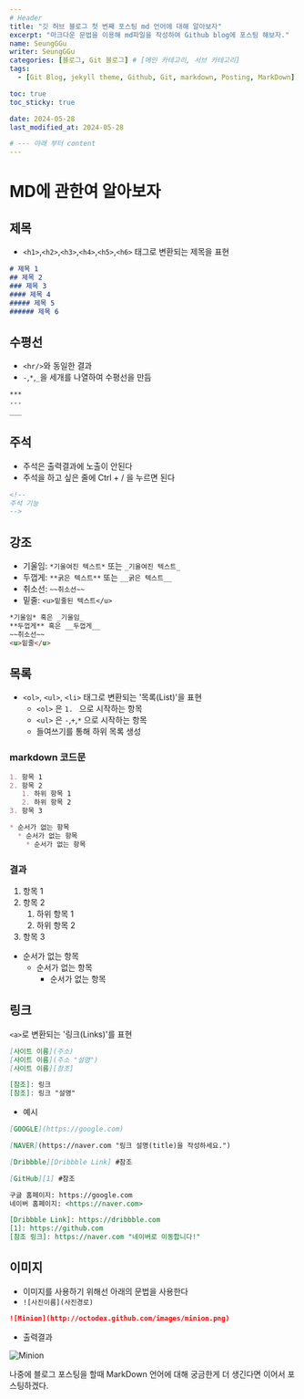 ```yaml
---
# Header
title: "깃 허브 블로그 첫 번째 포스팅 md 언어에 대해 알아보자"
excerpt: "마크다운 문법을 이용해 md파일을 작성하여 Github blog에 포스팅 해보자."
name: SeungGGu
writer: SeungGGu
categories: [블로그, Git 블로그] # [메인 카테고리, 서브 카테고리]
tags:
  - [Git Blog, jekyll theme, Github, Git, markdown, Posting, MarkDown]

toc: true
toc_sticky: true

date: 2024-05-28
last_modified_at: 2024-05-28

# --- 아래 부터 content
---
```

# MD에 관한여 알아보자

## 제목

- `<h1>`,`<h2>`,`<h3>`,`<h4>`,`<h5>`,`<h6>` 태그로 변환되는 제목을 표현

```markdown
# 제목 1
## 제목 2
### 제목 3
#### 제목 4
##### 제목 5
###### 제목 6
```

## 수평선

- `<hr/>`와 동일한 결과
- `-`,`*`,`_`을 세개를 나열하여 수평선을 만듬

```markdown
***
---
___
```

## 주석

- 주석은 출력결과에 노출이 안된다
- 주석을 하고 싶은 줄에 Ctrl + / 을 누르면 된다

```markdown
<!--
주석 기능
-->
```

## 강조

- 기울임: `*기울여진 텍스트*` 또는 `_기울여진 텍스트_`
- 두껍게: `**굵은 텍스트**` 또는 `__굵은 텍스트__`
- 취소선: `~~취소선~~`
- 밑줄: `<u>밑줄된 텍스트</u>`

````markdown
*기울임* 혹은 _기울임_
**두껍게** 혹은 __두껍게__
~~취소선~~
<u>밑줄</u>
````

## 목록

- `<ol>`, `<ul>`, `<li>` 태그로 변환되는 '목록(List)'을 표현
  - `<ol>` 은 `1. ` 으로 시작하는 항목
  - `<ul>` 은 `-`,`+`,`*` 으로 시작하는 항목
  - 들여쓰기를 통해 하위 목록 생성

### markdown 코드문

```markdown
1. 항목 1
2. 항목 2
   1. 하위 항목 1
   2. 하위 항목 2
3. 항목 3

* 순서가 없는 항목
  * 순서가 없는 항목
    * 순서가 없는 항목
```
### 결과

1. 항목 1
2. 항목 2
   1. 하위 항목 1
   2. 하위 항목 2
3. 항목 3

* 순서가 없는 항목
  * 순서가 없는 항목
    * 순서가 없는 항목

## 링크

`<a>`로 변환되는 '링크(Links)'를 표현
```markdown
[사이트 이름](주소)
[사이트 이름](주소 "설명")
[사이트 이름][참조]

[참조]: 링크
[참조]: 링크 "설명"
```
- 예시

```markdown
[GOOGLE](https://google.com)

[NAVER](https://naver.com "링크 설명(title)을 작성하세요.")

[Dribbble][Dribbble Link] #참조

[GitHub][1] #참조

구글 홈페이지: https://google.com
네이버 홈페이지: <https://naver.com>

[Dribbble Link]: https://dribbble.com
[1]: https://github.com
[참조 링크]: https://naver.com "네이버로 이동합니다!"
```

## 이미지

- 이미지를 사용하기 위해선 아래의 문법을 사용한다
- `![사진이름](사진경로)`

```markdown
![Minion](http://octodex.github.com/images/minion.png)
```

- 출력결과

![Minion](http://octodex.github.com/images/minion.png)

나중에 블로그 포스팅을 할때 MarkDown 언어에 대해 궁금한게 더 생긴다면 이어서 포스팅하겠다.